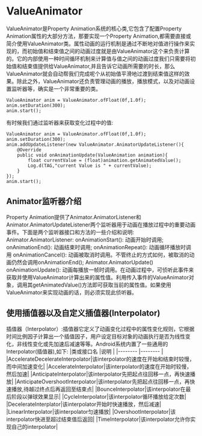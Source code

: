 # ValueAnimator
ValueAnimator是Property Animation系统的核心类,它包含了配置Property Animation属性的大部分方法，那要实现一个Property Animation,都需要直接或简介使用ValueAnimator类。属性动画的运行机制是通过不断地对值进行操作来实现的，而初始值和结束值之间的动画过度就是由ValueAnimator这个来负责计算的。它的内部使用一种时间循环机制来计算值与值之间的动画过度我们只需要将初始值和结束值提供给ValueAnimator,并且告诉它动画所需要的时长，那么ValueAnimator就会自动帮我们完成呢个从初始值平滑地过渡到结束值这样的效果。除此之外，ValueAnimator还负责管理动画的播放，播放模式，以及对动画设置监听器等，确实是一个非常重要的类。
```
ValueAnimator anim = ValueAnimator.ofFloat(0f,1.0f);
anim.setDuration(300);
anim.start();
```
有时候我们通过监听器来获取变化过程中的值:
```
ValueAnimator anim = ValueAnimator.ofFloat(0f,1.0f);
anim.setDuration(300);
anim.addUpdateListener(new ValueAnimator.AnimatorUpdateListener(){
	@Override
	public void onAnimationUpdate(ValueAnimation animation){
		float currentValue = (float)animation.getAnimatedValue();
		Log.d(TAG,"current Value is " + currentValue);
	}
});
anim.start();
```
## Animator监听器介绍
Property Animation提供了Animator.AnimatorListener和Animator.AnimatorUpdateListener两个监听器用于动画在播放过程中的重要动画事件。下面是两个监听器接口和方法的一些介绍和说明:
Animator.AnimatorListener:
	onAnimationStart(): 动画开始时调用;
	onAnimationEnd(): 动画结束时调用;
	onAnimationRepeat(): 动画循环播放时调用
	onAnimationCancel(): 动画被取消时调用。不管终止的方式如何，被取消的动画仍然会调用onAnimationEnd();
Animator.AnimatorUpdate()
	onAnimationUpdate(): 动画每播放一帧时调用。在动画过程中，可侦听此事件来获取并使用ValueAnimator计算出来的属性值。利用传入事件的ValueAnimator对象，调用其getAnimatedValue()方法即可获取当前的属性值。如果使用ValueAnimator来实现动画的话，则必须实现此侦听器。


## 使用插值器以及自定义插值器(Interpolator)
插值器（Interpolator）:插值器它定义了动画变化过程中的属性变化规则，它根据时间比例因子计算出一个插值因子，用户设定目标对象的动画执行是否为线性变化，非线性变化或先加速后减速等等。Android系统内置了一些通用的Interpolator(插值器),如下:
|类或接口名	|说明	 	|
|--------	|--------	|
|AccelerateDecelerateInterpolator|该interpolator的速度在开始和结束时较慢，而中间加速变化|
|AccelerateInterpolator|该interpolator的速度在开始时较慢，然后加速|
|AnticipateInterpolator|该interpolator先把起点往回移一点，再快速播放|
|AnticipateOvershootInterpolator|该interpolator先把起点往回移一点，再快速播放,待越过终点后再返回至结束点|
|BounceInterpolator|该interpolator在最后阶段以弹球效果显示|
|CycleInterpolator|该interpolator循环播放给定次数|
|DecelerateInterplator|该interpolator开始时快速播放，然后减速|
|LinearInterpolator|该interpolator匀速播放|
|OvershootInterpolator|该interpolator快进至超过结束值后返回|
|TimeInterpolator|该interpolator允许你实现自己的interpolator|













